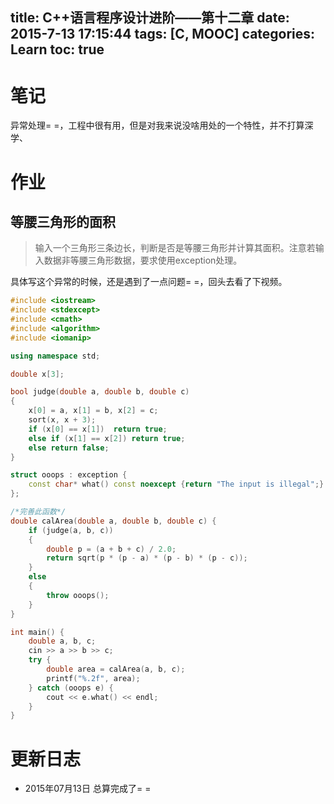 title: C++语言程序设计进阶——第十二章
date: 2015-7-13 17:15:44
tags: [C, MOOC]
categories: Learn
toc: true
---
# 笔记
异常处理= =，工程中很有用，但是对我来说没啥用处的一个特性，并不打算深学、

<!-- more -->

# 作业
## 等腰三角形的面积
> 输入一个三角形三条边长，判断是否是等腰三角形并计算其面积。注意若输入数据非等腰三角形数据，要求使用exception处理。

具体写这个异常的时候，还是遇到了一点问题= =，回头去看了下视频。


```cpp
#include <iostream>
#include <stdexcept>
#include <cmath>
#include <algorithm>
#include <iomanip>

using namespace std;

double x[3];

bool judge(double a, double b, double c)
{
    x[0] = a, x[1] = b, x[2] = c;
    sort(x, x + 3);
    if (x[0] == x[1])  return true;
    else if (x[1] == x[2]) return true;
    else return false;
}

struct ooops : exception {
    const char* what() const noexcept {return "The input is illegal";}
};

/*完善此函数*/
double calArea(double a, double b, double c) {
    if (judge(a, b, c))
    {
        double p = (a + b + c) / 2.0;
        return sqrt(p * (p - a) * (p - b) * (p - c));
    }
    else
    {
        throw ooops();
    }
}

int main() {
    double a, b, c;
    cin >> a >> b >> c;
    try {
        double area = calArea(a, b, c);
        printf("%.2f", area);
    } catch (ooops e) {
        cout << e.what() << endl;
    }
}

```

# 更新日志
- 2015年07月13日 总算完成了= =